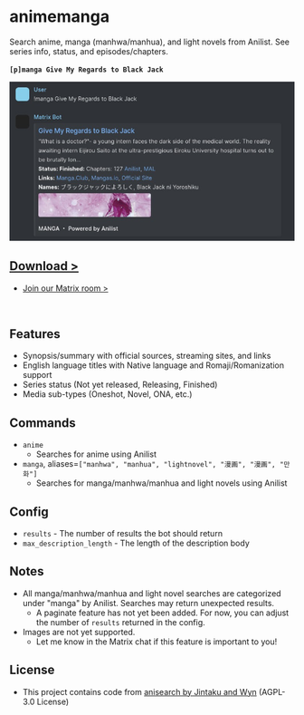 # animemanga

Search anime, manga (manhwa/manhua), and light novels from Anilist. See series info, status, and episodes/chapters.

**`[p]manga Give My Regards to Black Jack`**

![preview.jpg](preview.jpg)

## [Download >](releases)

- [Join our Matrix room >](../../../#readme)

<br>

## Features

- Synopsis/summary with official sources, streaming sites, and links
- English language titles with Native language and Romaji/Romanization support
- Series status (Not yet released, Releasing, Finished)
- Media sub-types (Oneshot, Novel, ONA, etc.)


## Commands

- `anime`
  - Searches for anime using Anilist
- `manga`, aliases=`["manhwa", "manhua", "lightnovel", "漫画", "漫画", "만화"]`
  - Searches for manga/manhwa/manhua and light novels using Anilist


## Config

- `results` - The number of results the bot should return
- `max_description_length` - The length of the description body


## Notes

- All manga/manhwa/manhua and light novel searches are categorized under "manga" by Anilist. Searches may return unexpected results.
  - A paginate feature has not yet been added. For now, you can adjust the number of `results` returned in the config.
- Images are not yet supported.
  - Let me know in the Matrix chat if this feature is important to you!

## License

- This project contains code from [anisearch by Jintaku and Wyn](https://github.com/Jintaku/Jintaku-Cogs-V3/tree/master/anisearch) (AGPL-3.0 License)
